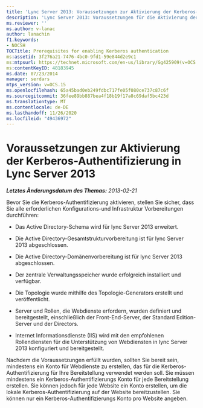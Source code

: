 ```yaml
---
title: 'Lync Server 2013: Voraussetzungen zur Aktivierung der Kerberos-Authentifizierung'
description: 'Lync Server 2013: Voraussetzungen für die Aktivierung der Kerberos-Authentifizierung.'
ms.reviewer: ''
ms.author: v-lanac
author: lanachin
f1.keywords:
- NOCSH
TOCTitle: Prerequisites for enabling Kerberos authentication
ms:assetid: 3f276a21-7476-4bc0-9fd1-59e844d2e9c1
ms:mtpsurl: https://technet.microsoft.com/en-us/library/Gg425909(v=OCS.15)
ms:contentKeyID: 48183945
ms.date: 07/23/2014
manager: serdars
mtps_version: v=OCS.15
ms.openlocfilehash: 65a45bad0eb249fdbc717fe05f080ce737c87c6f
ms.sourcegitcommit: 36fee89bb887bea4f18b19f17a8c69daf5bc423d
ms.translationtype: MT
ms.contentlocale: de-DE
ms.lasthandoff: 11/26/2020
ms.locfileid: "49436972"
---
```

# <a name="prerequisites-for-enabling-kerberos-authentication-in-lync-server-2013"></a>Voraussetzungen zur Aktivierung der Kerberos-Authentifizierung in Lync Server 2013

<div data-xmlns="http://www.w3.org/1999/xhtml">

<div class="topic" data-xmlns="http://www.w3.org/1999/xhtml" data-msxsl="urn:schemas-microsoft-com:xslt" data-cs="https://msdn.microsoft.com/">

<div data-asp="https://msdn2.microsoft.com/asp">



</div>

<div id="mainSection">

<div id="mainBody">

<span> </span>

_**Letztes Änderungsdatum des Themas:** 2013-02-21_

Bevor Sie die Kerberos-Authentifizierung aktivieren, stellen Sie sicher, dass Sie alle erforderlichen Konfigurations-und Infrastruktur Vorbereitungen durchführen:

  - Das Active Directory-Schema wird für lync Server 2013 erweitert.

  - Die Active Directory-Gesamtstrukturvorbereitung ist für lync Server 2013 abgeschlossen.

  - Die Active Directory-Domänenvorbereitung ist für lync Server 2013 abgeschlossen.

  - Der zentrale Verwaltungsspeicher wurde erfolgreich installiert und verfügbar.

  - Die Topologie wurde mithilfe des Topologie-Generators erstellt und veröffentlicht.

  - Server und Rollen, die Webdienste erfordern, wurden definiert und bereitgestellt, einschließlich der Front-End-Server, der Standard Edition-Server und der Directors.

  - Internet Informationsdienste (IIS) wird mit den empfohlenen Rollendiensten für die Unterstützung von Webdiensten in lync Server 2013 konfiguriert und bereitgestellt.

Nachdem die Voraussetzungen erfüllt wurden, sollten Sie bereit sein, mindestens ein Konto für Webdienste zu erstellen, das für die Kerberos-Authentifizierung für Ihre Bereitstellung verwendet werden soll. Sie müssen mindestens ein Kerberos-Authentifizierungs Konto für jede Bereitstellung erstellen. Sie können jedoch für jede Website ein Konto erstellen, um die lokale Kerberos-Authentifizierung auf der Website bereitzustellen. Sie können nur ein Kerberos-Authentifizierungs Konto pro Website angeben.

</div>

<span> </span>

</div>

</div>

</div>

